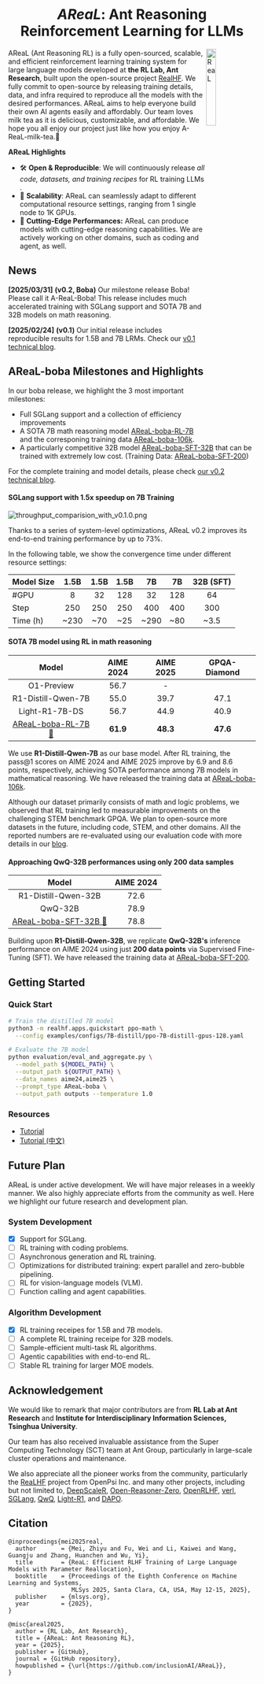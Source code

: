 <h1 align="center">
<em>AReaL</em>: Ant Reasoning Reinforcement Learning for LLMs
</h1>

<img align="right" alt="ReaL" src="/assets/logo.png" width="20%">

AReaL (Ant Reasoning RL) is a fully open-sourced, scalable, and efficient reinforcement learning training system for large language models developed at **the RL Lab, Ant Research**, built upon the open-source project [RealHF](https://github.com/openpsi-project/ReaLHF). We fully commit to open-source by releasing training details, data, and infra required to reproduce all the models with the desired performances. AReaL aims to help everyone build their own AI agents easily and affordably. Our team loves milk tea as it is delicious, customizable, and affordable. We hope you all enjoy our project just like how you enjoy A-ReaL-milk-tea.🧋 

**AReaL Highlights**

+ 🛠️ **Open & Reproducible**: We will continuously release _all code, datasets, and training recipes_ for RL training LLMs .
+ 🚀 **Scalability**: AReaL can seamlessly adapt to different computational resource settings, ranging from 1 single node to 1K GPUs.
+ 🔪 **Cutting-Edge Performances:** AReaL can produce models with cutting-edge reasoning capabilities. We are actively working on other domains, such as coding and agent, as well. 

## News
**[2025/03/31]** **(v0.2, Boba)** Our milestone release Boba! Please call it A-ReaL-Boba! This release includes much accelerated training with SGLang support and SOTA 7B and 32B models on math reasoning. 

**[2025/02/24]** **(v0.1)** Our initial release includes reproducible results for 1.5B and 7B LRMs. Check our [v0.1 technical blog](/blog/AReaL_v0_1.md).

## AReaL-boba Milestones and Highlights
In our boba release, we highlight the 3 most important milestones:

+ Full SGLang support and a collection of efficiency improvements
+ A SOTA 7B math reasoning model [AReaL-boba-RL-7B](https://huggingface.co/inclusionAI/AReaL-boba-RL-7B) and the corresponing training data [AReaL-boba-106k](https://huggingface.co/datasets/inclusionAI/AReaL-boba-Data/blob/main/AReaL-boba-106k.jsonl).
+ A particularly competitive 32B model [AReaL-boba-SFT-32B](https://huggingface.co/inclusionAI/AReaL-boba-SFT-32B) that can be trained with extremely low cost. (Training Data: [AReaL-boba-SFT-200](https://huggingface.co/datasets/inclusionAI/AReaL-boba-Data/blob/main/AReaL-boba-SFT-200.jsonl))

For the complete training and model details, please check [our v0.2 technical blog](/blog/AReaL_v0_2.md). 

#### SGLang support with 1.5x speedup on 7B Training

![throughput_comparision_with_v0.1.0.png](/assets/thpt_comparison.png) 

Thanks to a series of system-level optimizations, AReaL v0.2 improves its end-to-end training performance by up to 73%. 

In the following table, we show the convergence time under different resource settings:

| **Model Size** | **1.5B** | **1.5B** | **1.5B** | **7B** | **7B** | **32B (SFT)** |
| --- | :---: | :---: | :---: | :---: | :---: | :---: |
| #GPU | 8 | 32 | 128 | 32 | 128 | 64 |
| Step | 250 | 250 | 250 | 400 | 400 | 300 |
| Time (h) | ~230 | ~70 | ~25 | ~290 | ~80 | ~3.5 |


#### SOTA 7B model using RL in math reasoning
| **Model** | **AIME 2024** | **AIME 2025** | **GPQA-Diamond** |
| :---: | :---: | :---: | :---: |
| O1-Preview | 56.7 | - |  |
| R1-Distill-Qwen-7B | 55.0 | 39.7 | 47.1 |
| Light-R1-7B-DS | 56.7 | 44.9 | 40.9 |
| [AReaL-boba-RL-7B 🤗](https://huggingface.co/inclusionAI/AReaL-boba-RL-7B) | **61.9** | **48.3** | **47.6** |


We use **R1-Distill-Qwen-7B** as our base model. After RL training, the pass@1 scores on AIME 2024 and AIME 2025 improve by 6.9 and 8.6 points, respectively, achieving SOTA performance among 7B models in mathematical reasoning. We have released the training data at [AReaL-boba-106k](https://huggingface.co/datasets/inclusionAI/AReaL-boba-Data/blob/main/AReaL-boba-106k.jsonl).  

Although our dataset primarily consists of math and logic problems, we observed that RL training led to measurable improvements on the challenging STEM benchmark GPQA. We plan to open-source more datasets in the future, including code, STEM, and other domains. All the reported numbers are re-evaluated using our evaluation code with more details in our [blog](blog/AReaL_v0_2.md#eval_detail). 

#### Approaching QwQ-32B performances using only 200 data samples
| **Model** | **AIME 2024** |
| :---: | :---: |
| R1-Distill-Qwen-32B | 72.6 |
| QwQ-32B | 78.9 |
| [AReaL-boba-SFT-32B 🤗](https://huggingface.co/inclusionAI/AReaL-boba-SFT-32B) | 78.8 |


Building upon **R1-Distill-Qwen-32B**, we replicate **QwQ-32B's** inference performance on AIME 2024 using just **200 data points** via Supervised Fine-Tuning (SFT). We have released the training data at [AReaL-boba-SFT-200](https://huggingface.co/datasets/inclusionAI/AReaL-boba-Data/blob/main/AReaL-boba-SFT-200.jsonl).

## Getting Started
### Quick Start
```bash
# Train the distilled 7B model
python3 -m realhf.apps.quickstart ppo-math \
  --config examples/configs/7B-distill/ppo-7B-distill-gpus-128.yaml

# Evaluate the 7B model
python evaluation/eval_and_aggregate.py \
  --model_path ${MODEL_PATH} \
  --output_path ${OUTPUT_PATH} \
  --data_names aime24,aime25 \
  --prompt_type AReaL-boba \
  --output_path outputs --temperature 1.0
```

### Resources
+ [Tutorial](/examples/README.md)
+ [Tutorial (中文)](/examples/README_zh.md)

## Future Plan
AReaL is under active development. We will have major releases in a weekly manner. We also highly appreciate efforts from the community as well. Here we highlight our future research and development plan. 

### System Development
- [x] Support for SGLang.
- [ ] RL training with coding problems.
- [ ] Asynchronous generation and RL training.
- [ ] Optimizations for distributed training: expert parallel and zero-bubble pipelining.
- [ ] RL for vision-language models (VLM).
- [ ] Function calling and agent capabilities.

### Algorithm Development
- [x] RL training receipes for 1.5B and 7B models.
- [ ] A complete RL training receipe for 32B models.
- [ ] Sample-efficient multi-task RL algorithms.
- [ ] Agentic capabilities with end-to-end RL.
- [ ] Stable RL training for larger MOE models.

## Acknowledgement
We would like to remark that major contributors are from **RL Lab at Ant Research** and **Institute for Interdisciplinary Information Sciences, Tsinghua University**.

Our team has also received invaluable assistance from the Super Computing Technology (SCT) team at Ant Group, particularly in large-scale cluster operations and maintenance. 

We also appreciate all the pioneer works from the community, particularly the [ReaLHF](https://github.com/openpsi-project/ReaLHF) project from OpenPsi Inc. and many other projects, including but not limited to, [DeepScaleR](https://github.com/agentica-project/deepscaler), [Open-Reasoner-Zero](https://github.com/Open-Reasoner-Zero/Open-Reasoner-Zero/), [OpenRLHF](https://github.com/OpenRLHF/OpenRLHF), [verl](https://github.com/volcengine/verl), [SGLang](https://github.com/sgl-project/sglang), [QwQ](https://github.com/QwenLM/QwQ),  [Light-R1](https://github.com/Qihoo360/Light-R1), and [DAPO](https://github.com/BytedTsinghua-SIA/DAPO).

## Citation
```plain
@inproceedings{mei2025real,
  author       = {Mei, Zhiyu and Fu, Wei and Li, Kaiwei and Wang, Guangju and Zhang, Huanchen and Wu, Yi},
  title        = {ReaL: Efficient RLHF Training of Large Language Models with Parameter Reallocation},
  booktitle    = {Proceedings of the Eighth Conference on Machine Learning and Systems,
                  MLSys 2025, Santa Clara, CA, USA, May 12-15, 2025},
  publisher    = {mlsys.org},
  year         = {2025},
}
```

```plain
@misc{areal2025,
  author = {RL Lab, Ant Research},
  title = {AReaL: Ant Reasoning RL},
  year = {2025},
  publisher = {GitHub},
  journal = {GitHub repository},
  howpublished = {\url{https://github.com/inclusionAI/AReaL}},
}
```

